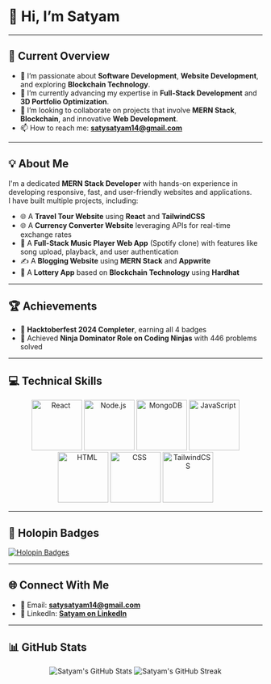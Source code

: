 # 👋 Hi, I’m Satyam  

---

## 👀 Current Overview  

- 👀 I’m passionate about **Software Development**, **Website Development**, and exploring **Blockchain Technology**.  
- 🌱 I’m currently advancing my expertise in **Full-Stack Development** and **3D Portfolio Optimization**.  
- 💞️ I’m looking to collaborate on projects that involve **MERN Stack**, **Blockchain**, and innovative **Web Development**.  
- 📫 How to reach me: **[satysatyam14@gmail.com](mailto:satysatyam14@gmail.com)**  

---

## 💡 About Me  

I'm a dedicated **MERN Stack Developer** with hands-on experience in developing responsive, fast, and user-friendly websites and applications.  
I have built multiple projects, including:  
- 🌐 A **Travel Tour Website** using **React** and **TailwindCSS**  
- 🌐 A **Currency Converter Website** leveraging APIs for real-time exchange rates  
- 🎵 A **Full-Stack Music Player Web App** (Spotify clone) with features like song upload, playback, and user authentication  
- ✍️ A **Blogging Website** using **MERN Stack** and **Appwrite**  
- 🎲 A **Lottery App** based on **Blockchain Technology** using **Hardhat**  

---

## 🏆 Achievements  

- 🔹 **Hacktoberfest 2024 Completer**, earning all 4 badges  
- 🔹 Achieved **Ninja Dominator Role on Coding Ninjas** with 446 problems solved  

---

## 💻 Technical Skills  

<p align="center">
  <img src="https://img.icons8.com/color/500/react-native.png" alt="React" width="100" height="100"/>
  <img src="https://img.icons8.com/color/500/nodejs.png" alt="Node.js" width="100" height="100"/>
  <img src="https://img.icons8.com/color/500/mongodb.png" alt="MongoDB" width="100" height="100"/>
  <img src="https://img.icons8.com/color/500/javascript.png" alt="JavaScript" width="100" height="100"/>
  <img src="https://img.icons8.com/color/500/html-5.png" alt="HTML" width="100" height="100"/>
  <img src="https://img.icons8.com/color/500/css3.png" alt="CSS" width="100" height="100"/>
  <img src="https://img.icons8.com/color/500/tailwindcss.png" alt="TailwindCSS" width="100" height="100"/>
</p>

---

## 🌟 Holopin Badges  

[![Holopin Badges](https://holopin.me/knightsoul9)](https://www.holopin.io/@knightsoul9#badges)   

---

## 🌐 Connect With Me  

- 📧 Email: **[satysatyam14@gmail.com](mailto:satysatyam14@gmail.com)**  
- 💼 LinkedIn: **[Satyam on LinkedIn](https://www.linkedin.com/in/satyam-7b60b7224/)**  

---

## 📊 GitHub Stats  

<p align="center">
  <img src="https://github-readme-stats.vercel.app/api?username=KnightSoul9&show_icons=true&theme=tokyonight" alt="Satyam's GitHub Stats" />
  <img src="https://github-readme-streak-stats.herokuapp.com/?user=KnightSoul9&theme=tokyonight" alt="Satyam's GitHub Streak" />
</p>
